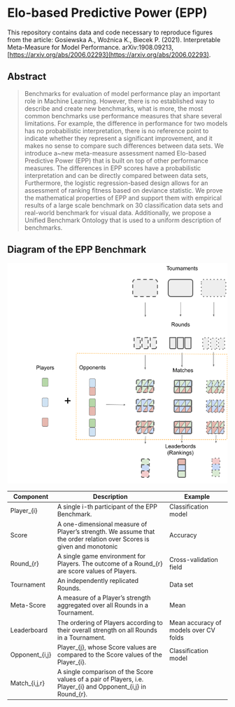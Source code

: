 # Elo-based Predictive Power (EPP)

This repository contains data and code necessary to reproduce figures from the article: Gosiewska A., Woźnica K., Biecek P. (2021). Interpretable Meta-Measure for Model Performance. arXiv:1908.09213, [https://arxiv.org/abs/2006.02293](https://arxiv.org/abs/2006.02293).


## Abstract

> Benchmarks for evaluation of model performance play an important role in Machine Learning. However, there is no established way to describe and create new benchmarks, what is more, the most common benchmarks use performance measures that share several limitations. For example, the difference in performance for two models has no probabilistic interpretation, there is no reference point to indicate whether they represent a significant improvement, and it makes no sense to compare such differences between data sets. We introduce a~new meta-measure assessment named Elo-based Predictive Power (EPP) that is built on top of other performance measures. The differences in EPP scores have a probabilistic interpretation and can be directly compared between data sets, Furthermore, the logistic regression-based design allows for an assessment of ranking fitness based on deviance statistic. We prove the mathematical properties of EPP and support them with empirical results of a large scale benchmark on 30 classification data sets and real-world benchmark for visual data. Additionally, we propose a Unified Benchmark Ontology that is used to a uniform description of benchmarks.

## Diagram of the EPP Benchmark

![](./figures/figure_2_EPP_diagram.png)

|    Component   |                                                       Description                                                      |                Example                |
|--------------|----------------------------------------------------------------------------------------------------------------------|-------------------------------------|
| Player_{i}     | A single i-th participant of the EPP Benchmark.                                                                        | Classification model                  |
| Score          | A one-dimensional measure of Player’s  strength. We assume that the order  relation over Scores is given and monotonic | Accuracy                              |
| Round_{r}      | A single game environment for Players. The  outcome of a Round_{r} are score values of  Players.                       | Cross-validation field                |
| Tournament     | An independently replicated Rounds.                                                                                    | Data set                              |
| Meta-Score     | A measure of a Player’s strength aggregated  over all Rounds in a Tournament.                                          | Mean                                  |
| Leaderboard    | The ordering of Players according to their  overall strength on all Rounds in a Tournament.                            | Mean accuracy of models over CV folds |
| Opponent_{i,j} | Player_{j}, whose Score values are compared to the Score values of the Player_{i}.                                     | Classification model                  |
| Match_{i,j,r}  | A single comparison of the Score values of a pair  of Players, i.e. Player_{i} and Opponent_{i,j} in  Round_{r}.       |                                       |                                 |
